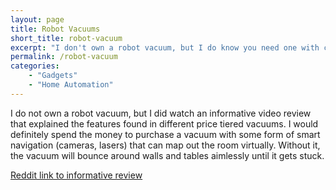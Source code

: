 ```yaml
---
layout: page
title: Robot Vacuums
short_title: robot-vacuum
excerpt: "I don't own a robot vacuum, but I do know you need one with cameras or lasers for accurate vacuuming."
permalink: /robot-vacuum
categories: 
    - "Gadgets"
    - "Home Automation"
---
```



I do not own a robot vacuum, but I did watch an informative video review that explained the features found in different price tiered vacuums. I would definitely spend the money to purchase a vacuum with some form of smart navigation (cameras, lasers) that can map out the room virtually. Without it, the vacuum will bounce around walls and tables aimlessly until it gets stuck.

[Reddit link to informative review](https://www.reddit.com/r/homeautomation/comments/adywwh/14_best_selling_robot_vacuums_tested_rigorously/)

